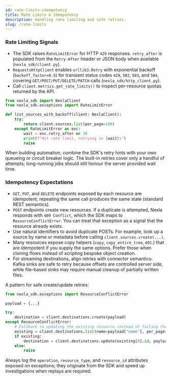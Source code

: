 ```yaml
---
id: rate-limits-idempotency
title: Rate Limits & Idempotency
description: Handling rate limiting and safe retries.
slug: /rate-limits
---
```


### Rate Limiting Signals

- The SDK raises `RateLimitError` for HTTP `429` responses. `retry_after` is populated from the `Retry-After` header or JSON body when available (`nexla_sdk/client.py`).
- `RequestsHttpClient` enables `urllib3.Retry` with exponential backoff (`backoff_factor=0.5`) for transient status codes `429`, `502`, `503`, and `504`, covering `GET/POST/PUT/DELETE/PATCH` calls (`nexla_sdk/http_client.py`).
- Call `client.metrics.get_rate_limits()` to inspect per-resource quotas returned by the API.

```python
from nexla_sdk import NexlaClient
from nexla_sdk.exceptions import RateLimitError

def list_sources_with_backoff(client: NexlaClient):
    try:
        return client.sources.list(per_page=100)
    except RateLimitError as exc:
        wait = exc.retry_after or 30
        print(f"Hit rate limit, retrying in {wait}s")
        raise
```

When building automation, combine the SDK's retry hints with your own queueing or circuit breaker logic. The built-in retries cover only a handful of attempts; long-running jobs should still honour the server provided wait time.

### Idempotency Expectations

- `GET`, `PUT`, and `DELETE` endpoints exposed by each resource are idempotent; repeating the same call produces the same state (standard REST semantics).
- `POST` endpoints create new resources. If a duplicate is attempted, Nexla responds with `409 Conflict`, which the SDK maps to `ResourceConflictError`. You can treat that exception as a signal that the resource already exists.
- Use natural identifiers to avoid duplicate POSTs. For example, look up a source by name or metadata before calling `client.sources.create(...)`.
- Many resources expose copy helpers (`copy`, `copy_entire_tree`, etc.) that are idempotent if you supply the same options. Prefer those when cloning flows instead of scripting bespoke object creation.
- For streaming destinations, align retries with connector semantics: Kafka sinks are safe to retry because offsets are controlled server side, while file-based sinks may require manual cleanup of partially written files.

A pattern for safe create/update retries:

```python
from nexla_sdk.exceptions import ResourceConflictError

payload = {...}

try:
    destination = client.destinations.create(payload)
except ResourceConflictError:
    # Fallback to updating the existing resource instead of failing the workflow
    existing = client.destinations.list(name=payload["name"], per_page=1)
    if existing:
        destination = client.destinations.update(existing[0].id, payload)
    else:
        raise
```

Always log the `operation`, `resource_type`, and `resource_id` attributes exposed on exceptions; they originate from the SDK and speed up investigations when replays are required.
